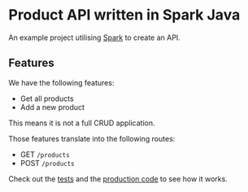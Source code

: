 # Product API written in Spark Java
An example project utilising [Spark](http://sparkjava.com/) to create an API.

## Features
We have the following features:
* Get all products
* Add a new product

This means it is not a full CRUD application.

Those features translate into the following routes:
* GET `/products`
* POST `/products`

Check out the [tests](./src/test) and the [production code](./src/main) to see how it works.